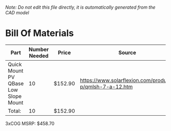 ###### Note: Do not edit this file directly, it is automatically generated from the CAD model 
# Bill Of Materials 
 |Part|Number Needed|Price|Source| 
 |----|----------|-----|-----|
|Quick Mount PV QBase Low Slope Mount|10|$152.90|https://www.solarflexion.com/product-p/qmlsh-7-a-12.htm|
|Total: |10|$152.90| |

 3xCOG MSRP: $458.70